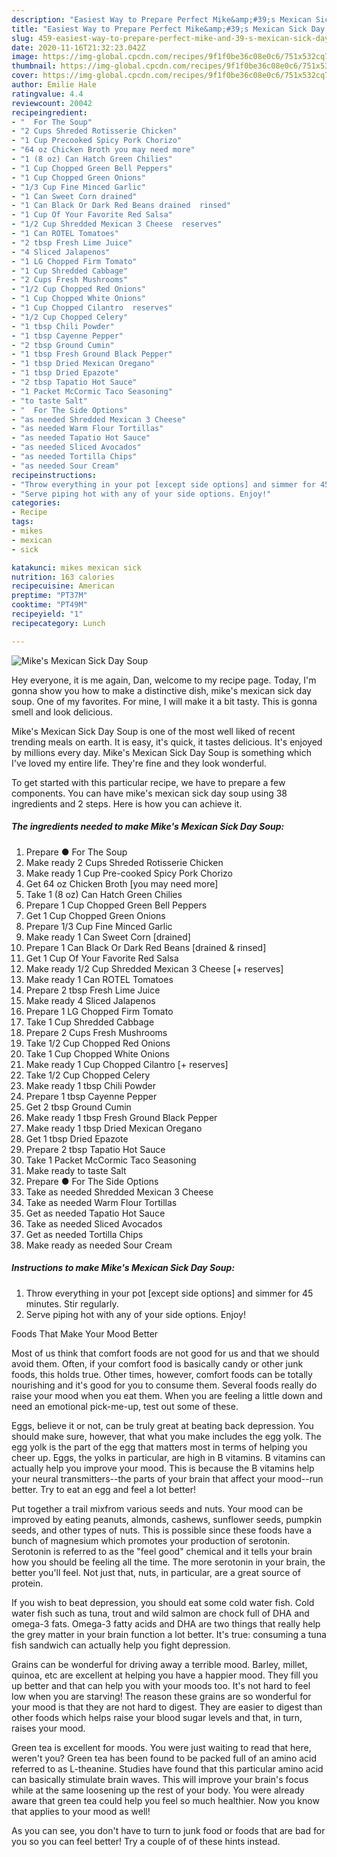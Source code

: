 ```yaml
---
description: "Easiest Way to Prepare Perfect Mike&amp;#39;s Mexican Sick Day Soup"
title: "Easiest Way to Prepare Perfect Mike&amp;#39;s Mexican Sick Day Soup"
slug: 459-easiest-way-to-prepare-perfect-mike-and-39-s-mexican-sick-day-soup
date: 2020-11-16T21:32:23.042Z
image: https://img-global.cpcdn.com/recipes/9f1f0be36c08e0c6/751x532cq70/mikes-mexican-sick-day-soup-recipe-main-photo.jpg
thumbnail: https://img-global.cpcdn.com/recipes/9f1f0be36c08e0c6/751x532cq70/mikes-mexican-sick-day-soup-recipe-main-photo.jpg
cover: https://img-global.cpcdn.com/recipes/9f1f0be36c08e0c6/751x532cq70/mikes-mexican-sick-day-soup-recipe-main-photo.jpg
author: Emilie Hale
ratingvalue: 4.4
reviewcount: 20042
recipeingredient:
- "  For The Soup"
- "2 Cups Shreded Rotisserie Chicken"
- "1 Cup Precooked Spicy Pork Chorizo"
- "64 oz Chicken Broth you may need more"
- "1 (8 oz) Can Hatch Green Chilies"
- "1 Cup Chopped Green Bell Peppers"
- "1 Cup Chopped Green Onions"
- "1/3 Cup Fine Minced Garlic"
- "1 Can Sweet Corn drained"
- "1 Can Black Or Dark Red Beans drained  rinsed"
- "1 Cup Of Your Favorite Red Salsa"
- "1/2 Cup Shredded Mexican 3 Cheese  reserves"
- "1 Can ROTEL Tomatoes"
- "2 tbsp Fresh Lime Juice"
- "4 Sliced Jalapenos"
- "1 LG Chopped Firm Tomato"
- "1 Cup Shredded Cabbage"
- "2 Cups Fresh Mushrooms"
- "1/2 Cup Chopped Red Onions"
- "1 Cup Chopped White Onions"
- "1 Cup Chopped Cilantro  reserves"
- "1/2 Cup Chopped Celery"
- "1 tbsp Chili Powder"
- "1 tbsp Cayenne Pepper"
- "2 tbsp Ground Cumin"
- "1 tbsp Fresh Ground Black Pepper"
- "1 tbsp Dried Mexican Oregano"
- "1 tbsp Dried Epazote"
- "2 tbsp Tapatio Hot Sauce"
- "1 Packet McCormic Taco Seasoning"
- "to taste Salt"
- "  For The Side Options"
- "as needed Shredded Mexican 3 Cheese"
- "as needed Warm Flour Tortillas"
- "as needed Tapatio Hot Sauce"
- "as needed Sliced Avocados"
- "as needed Tortilla Chips"
- "as needed Sour Cream"
recipeinstructions:
- "Throw everything in your pot [except side options] and simmer for 45 minutes. Stir regularly."
- "Serve piping hot with any of your side options. Enjoy!"
categories:
- Recipe
tags:
- mikes
- mexican
- sick

katakunci: mikes mexican sick 
nutrition: 163 calories
recipecuisine: American
preptime: "PT37M"
cooktime: "PT49M"
recipeyield: "1"
recipecategory: Lunch

---
```



![Mike&#39;s Mexican Sick Day Soup](https://img-global.cpcdn.com/recipes/9f1f0be36c08e0c6/751x532cq70/mikes-mexican-sick-day-soup-recipe-main-photo.jpg)

Hey everyone, it is me again, Dan, welcome to my recipe page. Today, I'm gonna show you how to make a distinctive dish, mike&#39;s mexican sick day soup. One of my favorites. For mine, I will make it a bit tasty. This is gonna smell and look delicious.

Mike&#39;s Mexican Sick Day Soup is one of the most well liked of recent trending meals on earth. It is easy, it's quick, it tastes delicious. It's enjoyed by millions every day. Mike&#39;s Mexican Sick Day Soup is something which I've loved my entire life. They're fine and they look wonderful.




To get started with this particular recipe, we have to prepare a few components. You can have mike&#39;s mexican sick day soup using 38 ingredients and 2 steps. Here is how you can achieve it.

<!--inarticleads1-->

##### The ingredients needed to make Mike&#39;s Mexican Sick Day Soup:

1. Prepare  ● For The Soup
1. Make ready 2 Cups Shreded Rotisserie Chicken
1. Make ready 1 Cup Pre-cooked Spicy Pork Chorizo
1. Get 64 oz Chicken Broth [you may need more]
1. Take 1 (8 oz) Can Hatch Green Chilies
1. Prepare 1 Cup Chopped Green Bell Peppers
1. Get 1 Cup Chopped Green Onions
1. Prepare 1/3 Cup Fine Minced Garlic
1. Make ready 1 Can Sweet Corn [drained]
1. Prepare 1 Can Black Or Dark Red Beans [drained &amp; rinsed]
1. Get 1 Cup Of Your Favorite Red Salsa
1. Make ready 1/2 Cup Shredded Mexican 3 Cheese [+ reserves]
1. Make ready 1 Can ROTEL Tomatoes
1. Prepare 2 tbsp Fresh Lime Juice
1. Make ready 4 Sliced Jalapenos
1. Prepare 1 LG Chopped Firm Tomato
1. Take 1 Cup Shredded Cabbage
1. Prepare 2 Cups Fresh Mushrooms
1. Take 1/2 Cup Chopped Red Onions
1. Take 1 Cup Chopped White Onions
1. Make ready 1 Cup Chopped Cilantro [+ reserves]
1. Take 1/2 Cup Chopped Celery
1. Make ready 1 tbsp Chili Powder
1. Prepare 1 tbsp Cayenne Pepper
1. Get 2 tbsp Ground Cumin
1. Make ready 1 tbsp Fresh Ground Black Pepper
1. Make ready 1 tbsp Dried Mexican Oregano
1. Get 1 tbsp Dried Epazote
1. Prepare 2 tbsp Tapatio Hot Sauce
1. Take 1 Packet McCormic Taco Seasoning
1. Make ready to taste Salt
1. Prepare  ● For The Side Options
1. Take as needed Shredded Mexican 3 Cheese
1. Take as needed Warm Flour Tortillas
1. Get as needed Tapatio Hot Sauce
1. Take as needed Sliced Avocados
1. Get as needed Tortilla Chips
1. Make ready as needed Sour Cream




<!--inarticleads2-->

##### Instructions to make Mike&#39;s Mexican Sick Day Soup:

1. Throw everything in your pot [except side options] and simmer for 45 minutes. Stir regularly.
1. Serve piping hot with any of your side options. Enjoy!




Foods That Make Your Mood Better


Most of us think that comfort foods are not good for us and that we should avoid them. Often, if your comfort food is basically candy or other junk foods, this holds true. Other times, however, comfort foods can be totally nourishing and it's good for you to consume them. Several foods really do raise your mood when you eat them. When you are feeling a little down and need an emotional pick-me-up, test out some of these.

Eggs, believe it or not, can be truly great at beating back depression. You should make sure, however, that what you make includes the egg yolk. The egg yolk is the part of the egg that matters most in terms of helping you cheer up. Eggs, the yolks in particular, are high in B vitamins. B vitamins can actually help you improve your mood. This is because the B vitamins help your neural transmitters--the parts of your brain that affect your mood--run better. Try to eat an egg and feel a lot better!

Put together a trail mixfrom various seeds and nuts. Your mood can be improved by eating peanuts, almonds, cashews, sunflower seeds, pumpkin seeds, and other types of nuts. This is possible since these foods have a bunch of magnesium which promotes your production of serotonin. Serotonin is referred to as the "feel good" chemical and it tells your brain how you should be feeling all the time. The more serotonin in your brain, the better you'll feel. Not just that, nuts, in particular, are a great source of protein.

If you wish to beat depression, you should eat some cold water fish. Cold water fish such as tuna, trout and wild salmon are chock full of DHA and omega-3 fats. Omega-3 fatty acids and DHA are two things that really help the grey matter in your brain function a lot better. It's true: consuming a tuna fish sandwich can actually help you fight depression. 

Grains can be wonderful for driving away a terrible mood. Barley, millet, quinoa, etc are excellent at helping you have a happier mood. They fill you up better and that can help you with your moods too. It's not hard to feel low when you are starving! The reason these grains are so wonderful for your mood is that they are not hard to digest. They are easier to digest than other foods which helps raise your blood sugar levels and that, in turn, raises your mood.

Green tea is excellent for moods. You were just waiting to read that here, weren't you? Green tea has been found to be packed full of an amino acid referred to as L-theanine. Studies have found that this particular amino acid can basically stimulate brain waves. This will improve your brain's focus while at the same loosening up the rest of your body. You were already aware that green tea could help you feel so much healthier. Now you know that applies to your mood as well!

As you can see, you don't have to turn to junk food or foods that are bad for you so you can feel better! Try  a  couple of  of  these  hints  instead.

